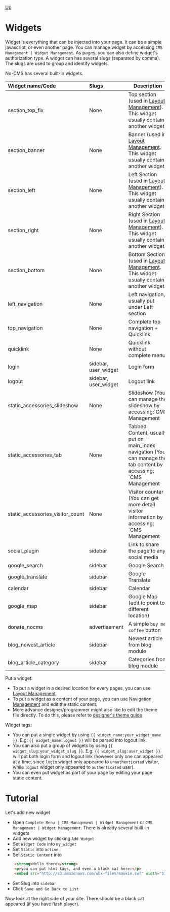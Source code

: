 [Up](../tutorial.md)

Widgets
=======

Widget is everything that can be injected into your page. It can be a simple javascript, or even another page. You can manage widget by accessing `CMS Management | Widget Management`. As pages, you can also define widget's authorization type. A widget can has several slugs (separated by comma). The slugs are used to group and identify widgets.

No-CMS has several built-in widgets.

| Widget name/Code                 | Slugs                | Description                                                                                                                                   |
| :------------------------------- | :------------------- | --------------------------------------------------------------------------------------------------------------------------------------------- |
| section_top_fix                  | None                 | Top section (used in [Layout Management](user_layout.md)).<br />This widget usually contains another widgets                                  |
| section_banner                   | None                 | Banner (used in [Layout Management](user_layout.md).<br />This widget usually contains another widgets                                        |
| section_left                     | None                 | Left Section (used in [Layout Management](user_layout.md)).<br />This widget usually contains another widgets                                 |
| section_right                    | None                 | Right Section (used in [Layout Management](user_layout.md)).<br />This widget usually contains another widgets                                |
| section_bottom                   | None                 | Bottom Section (used in [Layout Management](user_layout.md).<br />This widget usually contains another widgets                                |
| left_navigation                  | None                 | Left navigation, usually put under Left section                                                                                               |
| top_navigation                   | None                 | Complete top navigation + Quicklink                                                                                                           |
| quicklink                        | None                 | Quicklink without complete menu                                                                                                               |
| login                            | sidebar, user_widget | Login form                                                                                                                                    |
| logout                           | sidebar, user_widget | Logout link                                                                                                                                   |
| static_accessories_slideshow     | None                 | Slideshow (You can manage the slideshow by accessing:`CMS Management | Static Accessories`)                                                   |
| static_accessories_tab           | None                 | Tabbed Content, usually put on main_index navigation (You can manage the tab content by accessing: `CMS Management | Static Accessories`)     |
| static_accessories_visitor_count | None                 | Visitor counter (You can get more detail visitor information by accessing: `CMS Management | Static Accessories`)                             |
| social_plugin                    | sidebar              | Link to share the page to any social media                                                                                                    |
| google_search                    | sidebar              | Google Search                                                                                                                                 |
| google_translate                 | sidebar              | Google Translate                                                                                                                              |
| calendar                         | sidebar              | Calendar                                                                                                                                      |
| google_map                       | sidebar              | Google Map (edit to point to different location)                                                                                              |
| donate_nocms                     | advertisement        | A simple `buy me coffee` button                                                                                                               |
| blog_newest_article              | sidebar              | Newest article from blog module                                                                                                               |
| blog_article_category            | sidebar              | Categories from blog module                                                                                                                   |

Put a widget:
* To put a widget in a desired location for every pages, you can use [Layout Management](user_layout.md).
* To put a widget as a content of your page, you can use [Navigation Management](user_navigation.md) and edit the static content.
* More advance designer/programmer might also like to edit the theme file directly. To do this, please refer to [designer's theme guide](designer_themes.md)

Widget tags:
* You can put a single widget by using `{{ widget_name:your_widget_name }}`. E.g: `{{ widget_name:logout }}` will be parsed into logout link.
* You can also put a group of widgets by using `{{ widget_slug:your_widget_slug }}`. E.g: `{{ widget_slug:user_widget }}` will put both login form and logout link (however only one can appeared at a time, since `login` widget only appeared to `unauthenticated` visitor, while `logout` widget only appeared to `authenticated` user).
* You can even put widget as part of your page by editing your page static content.

Tutorial
========

Let's add new widget
* Open `Complete Menu | CMS Management | Widget Management` or `CMS Management | Widget Management`. There is already several built-in widgets
* Add new widget by clicking `Add Widget`
* Set `Widget Code` into `my_widget`
* Set `Static` into `active`
* Set `Static Content` into

```html
    <strong>Hello there</strong> 
    <p>you can put html tags, and even a black cat here:</p>
    <embed src="http://s3.amazonaws.com/wbx-files/maukie.swf" width="330" height="400" type="application/x-shockwave-flash" id="widgetbox_widget_flash_0" name="widgetbox_widget_flash_0" allowscriptaccess="sameDomain" bgcolor="FFFFFF" wmode="transparent" pluginspage="http://www.macromedia.com/go/getflashplayer">
```
* Set Slug into `sidebar`
* Click `Save and Go Back to List`

Now look at the right side of your site. There should be a black cat appeared (if you have flash player).